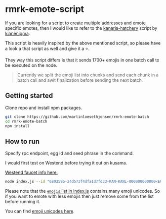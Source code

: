 # rmrk-emote-script

If you are looking for a script to create multiple addresses and emote specific emotes, then I would like to refer to the [kanaria-hatchery](https://github.com/kianenigma/kanaria-hatchery) script by [kianenigma](https://github.com/kianenigma).

This script is heavily inspired by the above mentioned script, so please have a look a that script as well and give it a :star:.

They way this script differs is that it sends 1700+ emojis in one batch call to be executed on the node.

> Currently we split the emoji list into chunks and send each chunk in a batch call and awit finalization before sending the next batch.

## Getting started

Clone repo and install npm packages.

```sh
git clone https://github.com/martinloesethjensen/rmrk-emote-batch
cd rmrk-emote-batch
npm install
```

## How to run

Specify rpc endpoint, egg id and seed phrase in the command.

I would first test on Westend before trying it out on kusama.

[Westend faucet info here.](https://wiki.polkadot.network/docs/en/maintain-networks#westend-faucet)

```sh
node index.js --id "6802595-24d573f4dfa1d7fd33-KAN-KANL-000000000000<EGG_ID>" -e "<WSS_ENDPOINT>" -s "<SEED_PHRASE>"
```

Please note that the [`emojis` list in index.js](index.js) contains many emoji unicodes. So if you want to emote with less emojis then just remove some from the list before running it.

You can find [emoji unicodes here](https://unicode.org/emoji/charts/full-emoji-list.html).
